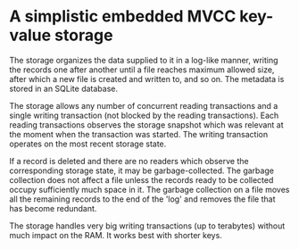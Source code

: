 # A simplistic embedded MVCC key-value storage

The storage organizes the data supplied to it in a log-like manner, writing
the records one after another until a file reaches maximum allowed size, after which
a new file is created and written to, and so on. The metadata is stored in an SQLite
database.

The storage allows any number of concurrent reading transactions and a single 
writing transaction (not blocked by the reading transactions). Each reading transactions
observes the storage snapshot which was relevant at the moment when the transaction
was started. The writing transaction operates on the most recent storage state.

If a record is deleted and there are no readers which observe the corresponding storage
state, it may be garbage-collected. The garbage collection does not affect
a file unless the records ready to be collected occupy sufficiently much space in it.
The garbage collection on a file moves all the remaining records to the end of the 'log' and
removes the file that has become redundant.
 
The storage handles very big writing transactions (up to terabytes) without much impact
on the RAM. It works best with shorter keys.
